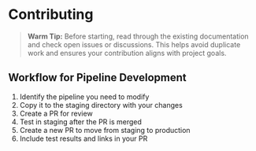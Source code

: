 # Contributing

> **Warm Tip:** Before starting, read through the existing documentation and check open issues or discussions. This helps avoid duplicate work and ensures your contribution aligns with project goals.

## Workflow for Pipeline Development

1. Identify the pipeline you need to modify
2. Copy it to the staging directory with your changes
3. Create a PR for review
4. Test in staging after the PR is merged
5. Create a new PR to move from staging to production
6. Include test results and links in your PR
